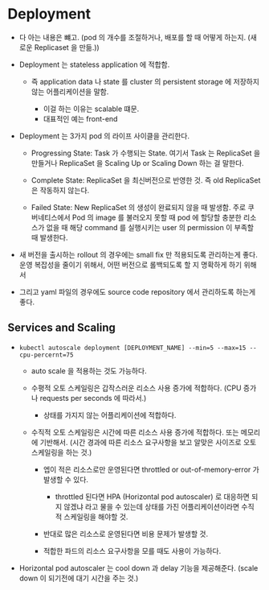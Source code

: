 # Deployment 

- 다 아는 내용은 뺴고. (pod 의 개수를 조절하거나, 배포를 할 때 어떻게 하는지. (새로운 Replicaset 을 만듦.))

- Deployment 는 stateless application 에 적합함. 
  - 즉 application data 나 state 를 cluster 의 persistent storage 에 저장하지 않는 어플리케이션을 말함. 

    - 이걸 하는 이유는 scalable 떄문. 
    - 대표적인 예는 front-end 

- Deployment 는 3가지 pod 의 라이프 사이클을 관리한다. 

  - Progressing State: Task 가 수행되는 State. 여기서 Task 는 ReplicaSet 을 만들거나 ReplicaSet 을 Scaling Up or Scaling Down 하는 걸 말한다. 

  - Complete State: ReplicaSet 을 최신버전으로 반영한 것. 즉 old ReplicaSet 은 작동하지 않는다.

  - Failed State: New ReplicaSet 의 생성이 완료되지 않을 때 발생함. 주로 쿠버네티스에서 Pod 의 image 를 불러오지 못할 때 pod 에 할당할 충분한 리소스가 없을 때 해당 command 를 실행시키는 user 의 permission 이 부족할 때 발생한다. 

- 새 버전을 출시하는 rollout 의 경우에는 small fix 만 적용되도록 관리하는게 좋다. 운영 복잡성을 줄이기 위해서, 어떤 버전으로 롤백되도록 할 지 명확하게 하기 위해서

- 그리고 yaml 파일의 경우에도 source code repository 에서 관리하도록 하는게 좋다. 

## Services and Scaling

- `kubectl autoscale deployment [DEPLOYMENT_NAME] --min=5 --max=15 --cpu-percernt=75`

  - auto scale 을 적용하는 것도 가능하다. 
  - 수평적 오토 스케일링은 갑작스러운 리소스 사용 증가에 적합하다. (CPU 증가나 requests per seconds 에 따라서.)

    - 상태를 가지지 않는 어플리케이션에 적합하다. 

  - 수직적 오토 스케일링은 시간에 따른 리소스 사용 증가에 적합하다. 또는 메모리에 기반해서. (시간 경과에 따른 리소스 요구사항을 보고 알맞은 사이즈로 오토 스케일링을 하는 것.)

    - 엡이 적은 리소스로만 운영된다면 throttled or out-of-memory-error 가 발생할 수 있다.

      - throttled 된다면 HPA (Horizontal pod autoscaler) 로 대응하면 되지 않겠냐 라고 물을 수 있는데 상태를 가진 어플리케이션이라면 수직적 스케일링을 해야할 것. 

    - 반대로 많은 리소스로 운영된다면 비용 문제가 발생할 것.  

    - 적합한 파드의 리소스 요구사항을 모를 때도 사용이 가능하다. 

- Horizontal pod autoscaler 는 cool down 과 delay 기능을 제공해준다. (scale down 이 되기전에 대기 시간을 주는 것.)
